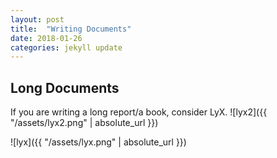 ```yaml
---
layout: post   
title:  "Writing Documents"
date: 2018-01-26
categories: jekyll update
---
```



## Long Documents
If you are writing a long report/a book, consider LyX.
![lyx2]({{ "/assets/lyx2.png" | absolute_url }})

![lyx]({{ "/assets/lyx.png" | absolute_url }})

